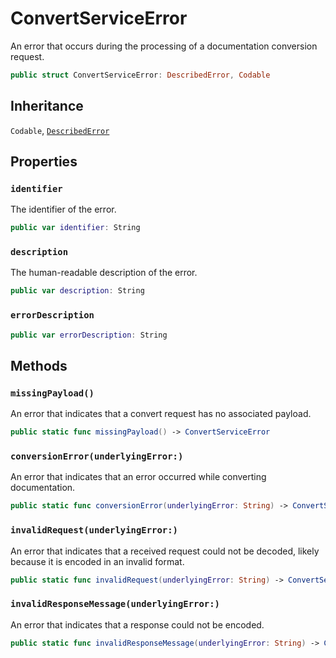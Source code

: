 # ConvertServiceError

An error that occurs during the processing of a documentation conversion request.

``` swift
public struct ConvertServiceError: DescribedError, Codable 
```

## Inheritance

`Codable`, [`DescribedError`](/DescribedError)

## Properties

### `identifier`

The identifier of the error.

``` swift
public var identifier: String
```

### `description`

The human-readable description of the error.

``` swift
public var description: String
```

### `errorDescription`

``` swift
public var errorDescription: String 
```

## Methods

### `missingPayload()`

An error that indicates that a convert request has no associated payload.

``` swift
public static func missingPayload() -> ConvertServiceError 
```

### `conversionError(underlyingError:)`

An error that indicates that an error occurred while converting documentation.

``` swift
public static func conversionError(underlyingError: String) -> ConvertServiceError 
```

### `invalidRequest(underlyingError:)`

An error that indicates that a received request could not be decoded, likely because it is encoded in an invalid format.

``` swift
public static func invalidRequest(underlyingError: String) -> ConvertServiceError 
```

### `invalidResponseMessage(underlyingError:)`

An error that indicates that a response could not be encoded.

``` swift
public static func invalidResponseMessage(underlyingError: String) -> ConvertServiceError 
```
